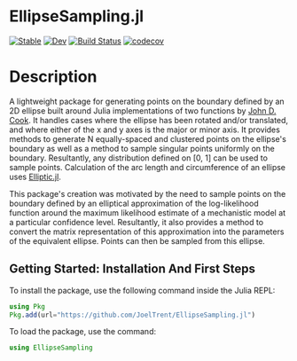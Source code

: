 # EllipseSampling.jl

[![Stable](https://img.shields.io/badge/docs-stable-blue.svg)](https://JoelTrent.github.io/EllipseSampling.jl/stable/)
[![Dev](https://img.shields.io/badge/docs-dev-blue.svg)](https://JoelTrent.github.io/EllipseSampling.jl/dev/)
[![Build Status](https://github.com/JoelTrent/EllipseSampling.jl/actions/workflows/CI.yml/badge.svg?branch=main)](https://github.com/JoelTrent/EllipseSampling.jl/actions/workflows/CI.yml?query=branch%3Amain)
[![codecov](https://codecov.io/gh/JoelTrent/EllipseSampling.jl/branch/main/graph/badge.svg)](https://codecov.io/gh/JoelTrent/EllipseSampling.jl/)

# Description

A lightweight package for generating points on the boundary defined by an 2D ellipse built around Julia implementations of two functions by [John D. Cook](https://www.johndcook.com/blog/2022/11/02/ellipse-rng/). It handles cases where the ellipse has been rotated and/or translated, and where either of the x and y axes is the major or minor axis. It provides methods to generate N equally-spaced and clustered points on the ellipse's boundary as well as a method to sample singular points uniformly on the boundary. Resultantly, any distribution defined on [0, 1] can be used to sample points. Calculation of the arc length and circumference of an ellipse uses [Elliptic.jl](https://github.com/nolta/Elliptic.jl).

This package's creation was motivated by the need to sample points on the boundary defined by an elliptical approximation of the log-likelihood function around the maximum likelihood estimate of a mechanistic model at a particular confidence level. Resultantly, it also provides a method to convert the matrix representation of this approximation into the parameters of the equivalent ellipse. Points can then be sampled from this ellipse.

## Getting Started: Installation And First Steps

To install the package, use the following command inside the Julia REPL:

```julia
using Pkg
Pkg.add(url="https://github.com/JoelTrent/EllipseSampling.jl")
```

To load the package, use the command:

```julia
using EllipseSampling
```
